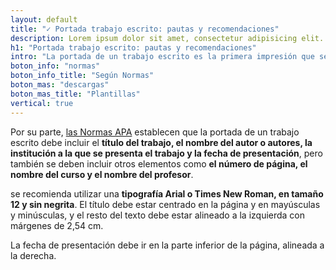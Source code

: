 ```yaml
---
layout: default
title: "✓ Portada trabajo escrito: pautas y recomendaciones"
description: Lorem ipsum dolor sit amet, consectetur adipisicing elit. Eum officia sit cupiditate cum deleniti voluptate quia iste voluptatum fuga suscipit obcaecati
h1: "Portada trabajo escrito: pautas y recomendaciones"
intro: "La portada de un trabajo escrito es la primera impresión que se tiene del mismo. Es por eso que es importante que esta tenga un diseño y formato adecuados."
boton_info: "normas"
boton_info_title: "Según Normas"
boton_mas: "descargas"
boton_mas_title: "Plantillas"
vertical: true
---
```

Por su parte, [las Normas APA]({{site.baseurl}}/normas-apa "Normas APA") establecen que la portada de un trabajo escrito debe incluir el **título del trabajo, el nombre del autor o autores, la institución a la que se presenta el trabajo y la fecha de presentación**, pero también se deben incluir otros elementos como **el número de página, el nombre del curso y el nombre del profesor**.

se recomienda utilizar una **tipografía Arial o Times New Roman, en tamaño 12 y sin negrita**. El título debe estar centrado en la página y en mayúsculas y minúsculas, y el resto del texto debe estar alineado a la izquierda con márgenes de 2,54 cm.

La fecha de presentación debe ir en la parte inferior de la página, alineada a la derecha.